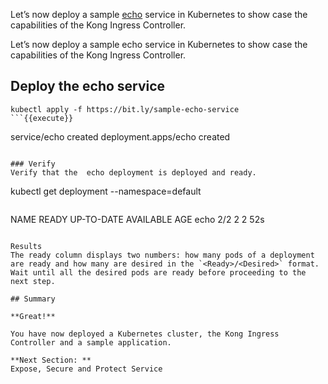 Let’s now deploy a sample [echo](https://github.com/kubernetes/kubernetes/blob/master/test/images/echoserver/README.md) service in Kubernetes to show case the capabilities of the Kong Ingress Controller.  

Let’s now deploy a sample echo service in Kubernetes to show case the capabilities of the Kong Ingress Controller.  

## Deploy the echo service

  ```
  kubectl apply -f https://bit.ly/sample-echo-service
  ```{{execute}}

  ```
  service/echo created
  deployment.apps/echo created
  ```

### Verify
Verify that the  echo deployment is deployed and ready.

  ```
  kubectl get deployment --namespace=default
  ```{{execute}}

  ```
  NAME       READY   UP-TO-DATE   AVAILABLE   AGE
  echo       2/2     2            2           52s
  ```

Results
The ready column displays two numbers: how many pods of a deployment are ready and how many are desired in the `<Ready>/<Desired>` format. Wait until all the desired pods are ready before proceeding to the next step.

## Summary

**Great!**

You have now deployed a Kubernetes cluster, the Kong Ingress Controller and a sample application.

**Next Section: **
Expose, Secure and Protect Service
